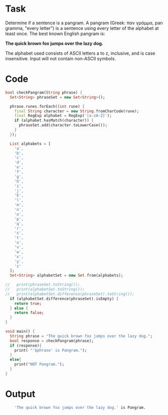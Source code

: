# Task

Determine if a sentence is a pangram. A pangram (Greek: παν γράμμα, pan gramma, "every letter") is a sentence using every letter of the alphabet at least once. The best known English pangram is:

**The quick brown fox jumps over the lazy dog.**

The alphabet used consists of ASCII letters a to z, inclusive, and is case insensitive. Input will not contain non-ASCII symbols.

# Code

```dart
bool checkPangram(String phrase) {
  Set<String> phraseSet = new Set<String>();

  phrase.runes.forEach((int rune) {
    final String character = new String.fromCharCode(rune);
    final RegExp alphabet = RegExp('[a-zA-Z]');
    if (alphabet.hasMatch(character)) {
      phraseSet.add(character.toLowerCase());
    }
  });

  List alphabets = [
    'a',
    'b',
    'c',
    'd',
    'e',
    'f',
    'g',
    'h',
    'i',
    'j',
    'k',
    'l',
    'm',
    'n',
    'o',
    'p',
    'q',
    'r',
    's',
    't',
    'u',
    'v',
    'w',
    'x',
    'y',
    'z'
  ];
  Set<String> alphabetSet = new Set.from(alphabets);

//   print(phraseSet.toString());
//   print(alphabetSet.toString());
//   print(alphabetSet.difference(phraseSet).toString());
  if (alphabetSet.difference(phraseSet).isEmpty) {
    return true;
  } else {
    return false;
  }
}

void main() {
  String phrase = "The quick brown fox jumps over the lazy dog.";
  bool response = checkPangram(phrase);
  if (response){
    print( "'$phrase' is Pangram.");
  }
  else{
    print("NOT Pangram.");
  }
}
```

# Output

```bash
    'The quick brown fox jumps over the lazy dog.' is Pangram.
```
